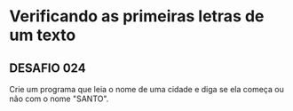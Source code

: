 # Verificando as primeiras letras de um texto



## DESAFIO 024

Crie um programa que leia o nome de uma cidade e diga se ela começa ou não com o nome "SANTO".

